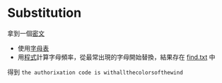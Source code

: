 # Substitution
拿到一個[密文](encrypted.txt)
 * 使用[字母表](WFTable.txt)
 * 用[程式](WordFrequency.cpp)計算字母頻率，從最常出現的字母開始替換，結果存在 [find.txt](find.txt) 中

 得到 ```the authorixation code is withallthecolorsofthewind```
